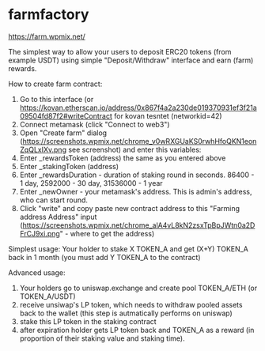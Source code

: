 # farmfactory
https://farm.wpmix.net/ 

The simplest way to allow your users to deposit ERC20 tokens (from example USDT) using simple "Deposit/Withdraw" interface and earn (farm) rewards. 

How to create farm contract:
1. Go to this interface (or https://kovan.etherscan.io/address/0x867f4a2a230de019370931ef3f21a09504fd87f2#writeContract for kovan tesntet (networkid=42)
2. Connect metamask (click "Connect to web3")
3. Open "Create farm" dialog (https://screenshots.wpmix.net/chrome_v0wRXGUaKS0rwhHfoQKN1eonZqQLxIXv.png see screenshot) and enter this variables:
4. Enter _rewardsToken (address) the same as you entered above
5. Enter _stakingToken (address)
6. Enter _rewardsDuration - duration of staking round in seconds. 86400 - 1 day, 2592000 - 30 day, 31536000 - 1 year
7. Enter _newOwner - your metamask's address. This is admin's address, who can start round.
8. Click "write" and copy paste new contract address to this "Farming address Address" input (https://screenshots.wpmix.net/chrome_alA4vL8kN2zsxTpBpJWtn0a2DFrCJ9xi.png" - where to get the address)


Simplest usage: Your holder to stake X TOKEN_A and get (X+Y) TOKEN_A back in 1 month (you must add  Y TOKEN_A to the contract)

Advanced usage: 
1. Your holders go to uniswap.exchange and create pool TOKEN_A/ETH (or TOKEN_A/USDT)  
2. receive unsiwap's LP token, which needs to withdraw pooled assets back to the wallet (this step is autmatically performs on uniswap)
3. stake this LP token in the staking contract
4. after expiration holder gets  LP token back  and TOKEN_A as a reward (in proportion of their staking value and staking time).
